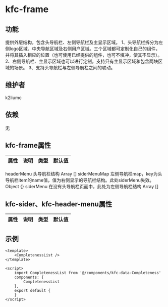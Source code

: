 # kfc-frame

## 功能
提供外层结构，包含头导航栏、左侧导航栏及主显示区域。
1、头导航栏拆分为左侧logo区域、中央导航区域及右侧用户区域。三个区域都可定制化自己的组件，并将其插入相应的位置（也可使用已经提供的组件，也可不填冲，使其不显示）。
2、右侧导航栏、主显示区域也可以进行定制。支持只有主显示区域和包含两块区域的场景。
3、支持头导航栏与左侧导航栏之间的联动。

## 维护者
k2liumc

## 依赖
无

## kfc-frame属性

| 属性        | 说明     | 类型   | 默认值 |
| ----------- | -------- | ------ | ------ |
headerMenu      头导航栏结构 Array   []
siderMenuMap    左侧导航栏map，key为头导航栏item的name值，值为右侧显示的导航栏结构。此处siderMenu失效。   Object {}
siderMenu       在没有头导航栏页面中，此处为左侧导航栏结构  Array []

## kfc-sider、kfc-header-menu属性
| 属性        | 说明     | 类型   | 默认值 |
| ----------- | -------- | ------ | ------ |

## 示例
```
<template>
    <CompletenessList />
</template>

<script>
    import CompletenessList from '@/components/kfc-data-Completeness'
    components: {
        CompletenessList
    },
    export default {
    }
</script>
```
